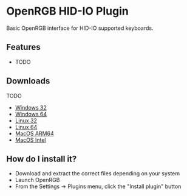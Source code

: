 # OpenRGB HID-IO Plugin

Basic OpenRGB interface for HID-IO supported keyboards.

## Features

- TODO

## Downloads

TODO
* [Windows 32](https://gitlab.com/OpenRGBDevelopers/OpenRGBSamplePlugin/-/jobs/artifacts/master/download?job=Windows%2032)
* [Windows 64](https://gitlab.com/OpenRGBDevelopers/OpenRGBSamplePlugin/-/jobs/artifacts/master/download?job=Windows%2064)
* [Linux 32](https://gitlab.com/OpenRGBDevelopers/OpenRGBSamplePlugin/-/jobs/artifacts/master/download?job=Linux%2032)
* [Linux 64](https://gitlab.com/OpenRGBDevelopers/OpenRGBSamplePlugin/-/jobs/artifacts/master/download?job=Linux%2064)
* [MacOS ARM64](https://gitlab.com/OpenRGBDevelopers/OpenRGBSamplePlugin/-/jobs/artifacts/master/download?job=MacOS%20ARM64)
* [MacOS Intel](https://gitlab.com/OpenRGBDevelopers/OpenRGBSamplePlugin/-/jobs/artifacts/master/download?job=MacOS%20Intel)

## How do I install it?

* Download and extract the correct files depending on your system
* Launch OpenRGB
* From the Settings -> Plugins menu, click the "Install plugin" button

